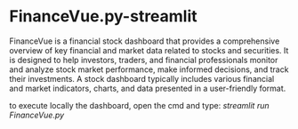 # FinanceVue.py-streamlit

FinanceVue is a financial stock dashboard that provides a comprehensive overview of key financial and market data related to stocks and securities. It is designed to help investors, traders, and financial professionals monitor and analyze stock market performance, make informed decisions, and track their investments. A stock dashboard typically includes various financial and market indicators, charts, and data presented in a user-friendly format.


to execute locally the dashboard, open the cmd and type: *streamlit run FinanceVue.py*
